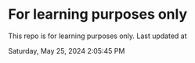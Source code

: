 # For learning purposes only
This repo is for learning purposes only.
Last updated at

Saturday, May 25, 2024 2:05:45 PM

